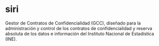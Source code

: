 # siri
Gestor de Contratos de Confidencialidad (GCC), diseñado para la administración y control de los contratos de confidencialidad y reserva absoluta de los datos e información del Instituto Nacional de Estadística (INE).
